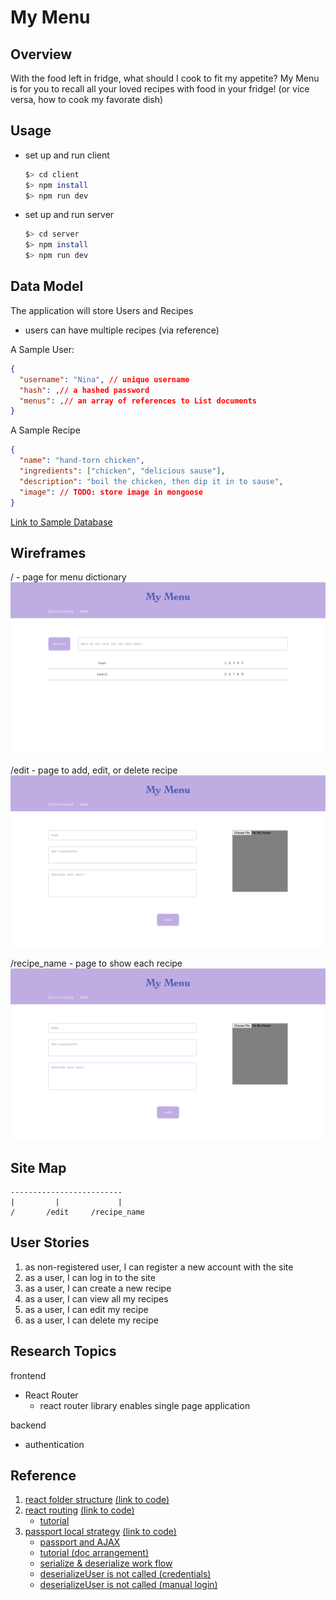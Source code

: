 # My Menu
## Overview
With the food left in fridge, what should I cook to fit my appetite?
My Menu is for you to recall all your loved recipes with food in your fridge! (or vice versa, how to cook my favorate dish)

## Usage
- set up and run client
  ```sh
  $> cd client
  $> npm install
  $> npm run dev
  ```

- set up and run server
  ```sh
  $> cd server
  $> npm install
  $> npm run dev
  ```

## Data Model
The application will store Users and Recipes
- users can have multiple recipes (via reference)

A Sample User: 
```json
{
  "username": "Nina", // unique username
  "hash": ,// a hashed password
  "menus": ,// an array of references to List documents
}
```
A Sample Recipe 
```json
{
  "name": "hand-torn chicken",
  "ingredients": ["chicken", "delicious sause"],
  "description": "boil the chicken, then dip it in to sause",
  "image": // TODO: store image in mongoose
}
```
[Link to Sample Database](./documentation/sampledb.mjs)

## Wireframes

/ - page for menu dictionary
![dictionary page](./documentation/dictionary-page.png)

/edit - page to add, edit, or delete recipe
![recipe edit page](./documentation/edit-page.png)

/recipe_name - page to show each recipe
![recipe show page](./documentation/edit-page.png)

## Site Map
```
-------------------------
|         |             |
/       /edit     /recipe_name
```

## User Stories
1. as non-registered user, I can register a new account with the site
2. as a user, I can log in to the site
3. as a user, I can create a new recipe
4. as a user, I can view all my recipes
5. as a user, I can edit my recipe
6. as a user, I can delete my recipe

## Research Topics
frontend
- React Router
  - react router library enables single page application

backend
- authentication

## Reference
1. [react folder structure](https://legacy.reactjs.org/docs/faq-structure.html) [(link to code)](./client/src/)
2. [react routing](https://reactrouter.com/en/main/start/overview) [(link to code)](./client/src/appRoutes.jsx)
    - [tutorial](https://www.youtube.com/watch?v=Ul3y1LXxzdU&t=634s)
3. [passport local strategy](https://www.passportjs.org/concepts/authentication) [(link to code)](./server/src/routes/auth.mjs)
    - [passport and AJAX](https://itecnote.com/tecnote/jquery-ajax-call-to-passportjs-login-on-express-nodejs-framework/)
    - [tutorial (doc arrangement)](https://www.youtube.com/watch?v=74ZsbGHsPCo)
    - [serialize & deserialize work flow](https://stackoverflow.com/questions/27637609/understanding-passport-serialize-deserialize)
    - [deserializeUser is not called (credentials)](https://github.com/jaredhanson/passport/issues/446)
    - [deserializeUser is not called (manual login)](https://stackoverflow.com/questions/57293115/passport-deserializeuser-not-being-called)
